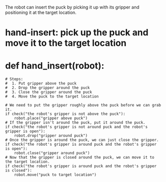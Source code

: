 

The robot can insert the puck by picking it up with its gripper and positioning it at the target location.

# hand-insert: pick up the puck and move it to the target location
# def hand_insert(robot):
    # Steps:
    #  1. Put gripper above the puck
    #  2. Drop the gripper around the puck
    #  3. Close the gripper around the puck
    #  4. Move the puck to the target location
	
    # We need to put the gripper roughly above the puck before we can grab it.
    if check("the robot's gripper is not above the puck"):
        robot.place("gripper above puck")
    # If the gripper isn't around the puck, put it around the puck.
    if check("the robot's gripper is not around puck and the robot's gripper is open"):
        robot.drop("gripper around puck")
    # Once the gripper is around the puck, we can just close the gripper.
    if check("the robot's gripper is around puck and the robot's gripper is open"):
        robot.close("gripper around puck")
    # Now that the gripper is closed around the puck, we can move it to the target location.
    if check("the robot's gripper is around puck and the robot's gripper is closed"):
        robot.move("puck to target location")
